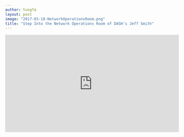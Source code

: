 ```yaml
---
author: tungfa
layout: post
image: "2017-03-18-NetworkOperationsRoom.png"
title: "Step Into the Network Operations Room of DASH's Jeff Smith"
---
```

<iframe width="560" height="315" src="https://www.youtube.com/embed/vzKm1ADGuRc" frameborder="0" allowfullscreen></iframe>

